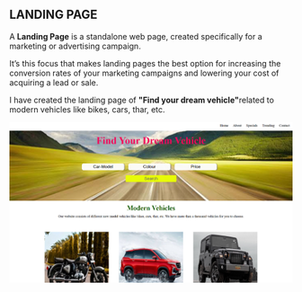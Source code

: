 <!DOCTYPE html>
<html>
  <body>
    <h2>LANDING PAGE</h2>
    <p>
      A <b>Landing Page</b> is a standalone web page, created specifically for a
      marketing or advertising campaign.
    </p>
    <p>
      It’s this focus that makes landing pages the best option for increasing
      the conversion rates of your marketing campaigns and lowering your cost of
      acquiring a lead or sale.
    </p>
    <p>
      I have created the landing page of <b>"Find your dream vehicle"</b>related
      to modern vehicles like bikes, cars, thar, etc.
    </p>
    <div>
<img src="Img/Landing page.png">
</div>
  </body>
</html>
